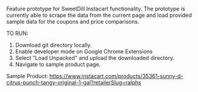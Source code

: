 Feature prototype for SweetDill Instacart functionality. The prototype is currently able to scrape the data from the current page and load provided sample data for the coupons and price comparisons.

TO RUN:
1. Download git directory locally.
2. Enable developer mode on Google Chrome Extensions
3. Select "Load Unpacked" and upload the downloaded directory.
4. Navigate to sample product page. 

Sample Product:
https://www.instacart.com/products/35361-sunny-d-citrus-punch-tangy-original-1-gal?retailerSlug=ralphs
